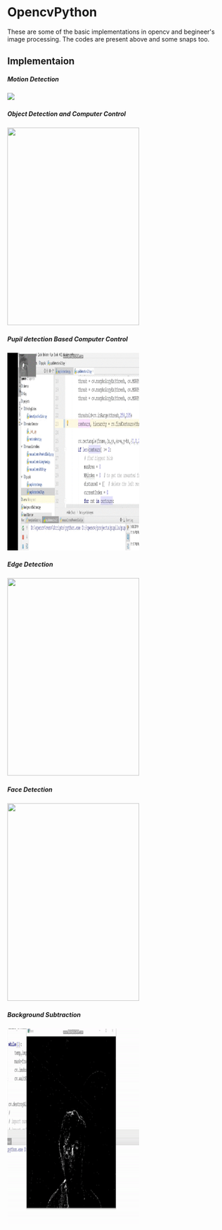 # OpencvPython
These are some of the basic implementations in opencv and begineer's image processing. The codes are present above and some snaps too.

## Implementaion

##### Motion Detection
<img src="https://github.com/AkhilDixit1998/OpencvPython/blob/master/opencv%20ss/motion%20detection.gif"  height="450">

##### Object Detection and Computer Control

<img src="https://github.com/AkhilDixit1998/OpencvPython/blob/master/opencv%20ss/objectdetection-min.gif" width="300" height="450">

##### Pupil detection Based Computer Control

<img src="https://github.com/AkhilDixit1998/OpencvPython/blob/master/opencv%20ss/pupildetection.gif" width="300" height="450">

##### Edge Detection

<img src="https://github.com/AkhilDixit1998/OpencvPython/blob/master/opencv%20ss/edgedetection.gif" width="300" height="450">

##### Face Detection

<img src="https://github.com/AkhilDixit1998/OpencvPython/blob/master/opencv%20ss/facelocator.gif" width="300" height="450">

##### Background Subtraction
<img src="https://github.com/AkhilDixit1998/OpencvPython/blob/master/opencv%20ss/backgroundsubtract.gif" width="300" height="450">
